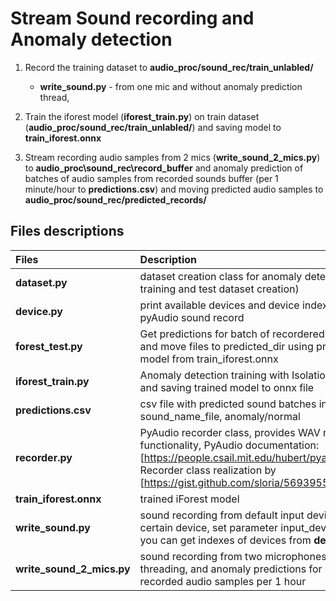 # Stream Sound recording and Anomaly detection

1. Record the training dataset to **audio_proc/sound_rec/train_unlabled/**  
     - **write_sound.py** - from one mic and without anomaly prediction thread, 
     
2. Train the iforest model (**iforest_train.py**) on train dataset (**audio_proc/sound_rec/train_unlabled/**) and saving model to **train_iforest.onnx** 

3. Stream recording audio samples from 2 mics (**write_sound_2_mics.py**) to **audio_proc\sound_rec\record_buffer** and anomaly prediction of batches of audio samples from recorded sounds buffer (per 1 minute/hour to **predictions.csv**) and moving predicted audio samples to **audio_proc/sound_rec/predicted_records/**

## Files descriptions


Files                      | Description                                                   
:--------                 |:-----                                                          
**dataset.py**            | dataset creation class for anomaly detecting (for training and test dataset creation)
**device.py**             | print available devices and device index for pyAudio sound record
**forest_test.py**        | Get predictions for batch of recordered sounds and move files to predicted_dir using pretrained model from  train_iforest.onnx
**iforest_train.py**      | Anomaly detection training with Isolation Forest and saving trained model to onnx file
**predictions.csv**       | csv file with predicted sound batches in format: sound_name_file, anomaly/normal
**recorder.py**           |PyAudio recorder class, provides WAV recording functionality, PyAudio documentation: [https://people.csail.mit.edu/hubert/pyaudio/docs/] Recorder class realization by [https://gist.github.com/sloria/5693955]
**train_iforest.onnx**    |trained iForest model
**write_sound.py**        |sound recording from default input device (if certain device, set parameter input_device_index, you can get indexes of devices from **device.py**)
**write_sound_2_mics.py** |sound recording from two microphones using threading, and anomaly predictions for batch recorded audio samples per 1 hour
